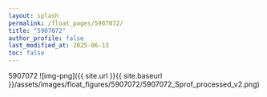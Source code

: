 ```yaml
---
layout: splash
permalink: /float_pages/5907072/
title: "5907072"
author_profile: false
last_modified_at: 2025-06-13
toc: false
---
```

 
5907072
![img-png]({{ site.url }}{{ site.baseurl }}/assets/images/float_figures/5907072/5907072_Sprof_processed_v2.png)